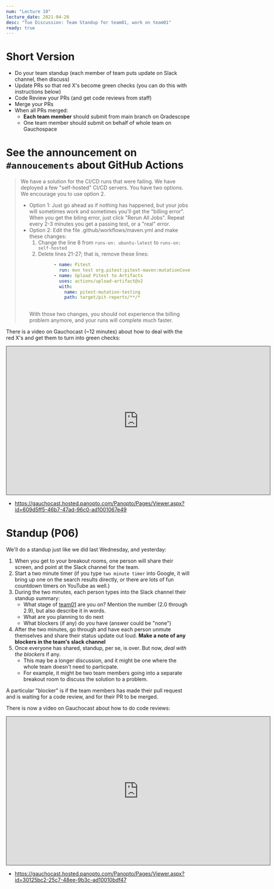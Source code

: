 ```yaml
---
num: "Lecture 10"
lecture_date: 2021-04-20
desc: "Tue Discussion: Team Standup for team01, work on team01"
ready: true
---
```


# Short Version

* Do your team standup (each member of team puts update on Slack channel, then discuss)
* Update PRs so that red X's become green checks (you can do this with instructions below)
* Code Review your PRs (and get code reviews from staff)
* Merge your PRs
* When all PRs merged:
  - **Each team member** should submit from main branch on Gradescope
  - One team member should submit on behalf of whole team on Gauchospace

# See the announcement on `#annoucements` about GitHub Actions

> We have a solution for the CI/CD runs that were failing.  We have deployed a few "self-hosted" CI/CD servers.     You have two options.   We encourage you to use option 2.
> * Option 1: Just go ahead as if nothing has happened, but your jobs will sometimes work and sometimes you'll get the "billing error".   When you get the biling error, just click "Rerun All Jobs".   Repeat every 2-3 minutes you get a passing test, or a "real" error.
> * Option 2: Edit the file .github/workflows/maven.yml and make these changes:
>   1. Change the line 8 from `runs-on: ubuntu-latest` to `runs-on: self-hosted`
>   2. Delete lines 21-27; that is, remove these lines:
>      ```yml
>            - name: Pitest
>              run: mvn test org.pitest:pitest-maven:mutationCoverage
>            - name: Upload Pitest to Artifacts
>              uses: actions/upload-artifact@v2
>              with:
>                name: pitest-mutation-testing
>                path: target/pit-reports/**/*     
>  
>      ```
>   With those two changes, you should not experience the billing problem anymore, and your runs will complete much faster.

There is a video on Gauchocast (~12 minutes) about how to deal with the red X's and get them 
to turn into green checks:

<iframe src="https://gauchocast.hosted.panopto.com/Panopto/Pages/Embed.aspx?id=609d5ff5-46b7-47ad-96c0-ad1001067e49&autoplay=false&offerviewer=true&showtitle=true&showbrand=false&start=0&interactivity=all" height="405" width="720" style="border: 1px solid #464646;" allowfullscreen allow="autoplay">
</iframe>

* <https://gauchocast.hosted.panopto.com/Panopto/Pages/Viewer.aspx?id=609d5ff5-46b7-47ad-96c0-ad1001067e49>

# Standup (P06)

We'll do a standup just like we did last Wednesday, and yesterday:

1. When you get to your breakout rooms, one person will share their screen, and point at the Slack channel for the team.
2. Start a two minute timer (if you type `two minute timer` into Google, it will bring up one on the search results directly, or  there are lots of fun countdown timers on YouTube as well.)
3. During the two minutes, each person types into the Slack channel their standup summary:
   - What stage of [team01](https://ucsb-cs156.github.io/s21/lab/team01/) are you on? Mention the number (2.0 through 2.9), but
     also describe it in words.
   - What are you planning to do next
   - What blockers (if any) do you have (answer could be "none")
4. After the two minutes, go through and have each person unmute themselves 
   and share their status update out loud.  **Make a note of any blockers in the team's slack channel**
5. Once everyone has shared, standup, per se, is over.  But now, *deal with the blockers* if any.  
   - This may be a longer discussion, and it might be one where the whole team doesn't need to particpate.
   - For example, it might be two team members going into a separate breakout room to discuss the solution to a problem.

A particular "blocker" is if the team members has made their pull request 
and is waiting for a code review, and for their PR to be merged.  

There is now a video on Gauchocast about how to do code reviews:

<iframe src="https://gauchocast.hosted.panopto.com/Panopto/Pages/Embed.aspx?id=30125bc2-25c7-48ee-9b3c-ad10010bdf47&autoplay=false&offerviewer=true&showtitle=true&showbrand=false&start=0&interactivity=all" height="405" width="720" style="border: 1px solid #464646;" allowfullscreen allow="autoplay">
</iframe>

* <https://gauchocast.hosted.panopto.com/Panopto/Pages/Viewer.aspx?id=30125bc2-25c7-48ee-9b3c-ad10010bdf47>
 

